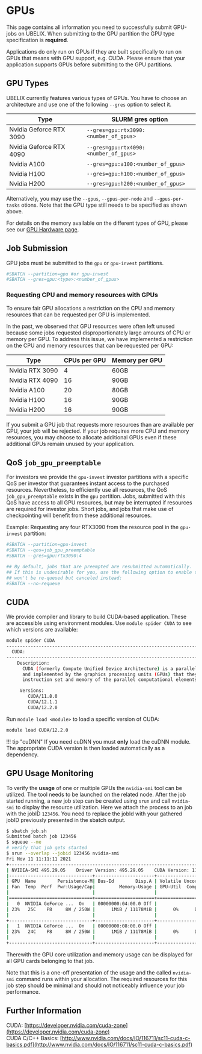 # GPUs

This page contains all information you need to successfully submit GPU-jobs on
UBELIX. When submitting to the GPU partition the GPU type specification is **required**.

Applications do only run on GPUs if they are built specifically to run on GPUs
that means with GPU support, e.g. CUDA. Please ensure that your application
supports GPUs before submitting to the GPU partitions.


## GPU Types

UBELIX currently features various types of GPUs. You have to choose an
architecture and use one of the following `--gres` option to select it.

| Type | SLURM gres option |
| ---- | ----------------- |
| Nvidia Geforce RTX 3090 | `--gres=gpu:rtx3090:<number_of_gpus>` |
| Nvidia Geforce RTX 4090 | `--gres=gpu:rtx4090:<number_of_gpus>` |
| Nvidia A100 | `--gres=gpu:a100:<number_of_gpus>` |
| Nvidia H100 | `--gres=gpu:h100:<number_of_gpus>` |
| Nvidia H200 | `--gres=gpu:h200:<number_of_gpus>` |

Alternatively, you may use the `--gpus`, `--gpus-per-node` and
`--gpus-per-tasks` otions. Note that the GPU type still needs to be specified
as shown above.

For details on the memory available on the different types of GPU, please see
our [GPU Hardware page](../../hardware/gpu.md).

## Job Submission

GPU jobs must be submitted to the `gpu` or `gpu-invest` partitions.

```Bash
#SBATCH --partition=gpu #or gpu-invest
#SBATCH --gres=gpu:<type>:<number_of_gpus>
```

### Requesting CPU and memory resources with GPUs

To ensure fair GPU allocations a restriction on the CPU and memory resources that can be requested per GPU is implemented.

In the past, we observed that GPU resources were often left unused because some jobs requested disproportionately large amounts of CPU or memory per GPU. To address this issue, we have implemented a restriction on the CPU and memory resources that can be requested per GPU:

| Type | CPUs per GPU | Memory per GPU |
| ---- | -------------| -------------- |
| Nvidia RTX 3090 | 4 | 60GB |
| Nvidia RTX 4090 | 16 | 90GB |
| Nvidia A100 | 20 | 80GB |
| Nvidia H100 | 16 | 90GB |
| Nvidia H200 | 16 | 90GB |

If you submit a GPU job that requests more resources than are available per GPU, your job will be rejected. If your job requires more CPU and memory resources, you may choose to allocate additional GPUs even if these additional GPUs remain unused by your application.

## QoS `job_gpu_preemptable`

For investors we provide the `gpu-invest` investor partitions with a specific
QoS per investor that guarantees instant access to the purchased resources.
Nevertheless, to efficiently use all resources, the QoS `job_gpu_preemptable` exists
in the `gpu` partition. Jobs, submitted with this QoS have access to all GPU
resources, but  may be interrupted if resources are required for investor jobs.
Short jobs, and jobs that make use of checkpointing will benefit from these
additional resources.

Example: Requesting any four RTX3090 from the resource pool in the `gpu-invest`
partition:
```Bash
#SBATCH --partition=gpu-invest
#SBATCH --qos=job_gpu_preemptable
#SBATCH --gres=gpu:rtx3090:4

## By default, jobs that are preempted are resubmitted automatically.
## If this is undesirable for you, use the following option to enable that the job, if preempted,
## won't be re-queued but canceled instead:
#SBATCH --no-requeue
```

## CUDA

We provide compiler and library to build CUDA-based application. These are
accessible using environment modules. Use `module spider CUDA` to see which versions
are available:

```Bash
module spider CUDA
------------------------------------------------------------------------------------------------------------------------------------
  CUDA:
------------------------------------------------------------------------------------------------------------------------------------
    Description:
      CUDA (formerly Compute Unified Device Architecture) is a parallel computing platform and programming model created by NVIDIA
      and implemented by the graphics processing units (GPUs) that they produce. CUDA gives developers access to the virtual
      instruction set and memory of the parallel computational elements in CUDA GPUs.

     Versions:
        CUDA/11.8.0
        CUDA/12.1.1
        CUDA/12.2.0
```

Run `module load <module>` to load a specific version of CUDA:

```Bash
module load CUDA/12.2.0
```

!!! tip "cuDNN"
    If you need cuDNN you must **only** load the cuDNN module. The appropriate
    CUDA version is then loaded automatically as a dependency.

## GPU Usage Monitoring

To verify the **usage** of one or multiple GPUs the `nvidia-smi` tool can be
utilized. The tool needs to be launched on the related node. After the job
started running, a new job step can be created using `srun` and call
`nvidia-smi` to display the resource utilization. Here we attach the process to
an job with the jobID `123456`. You need to replace the jobId with your gathered
jobID previously presented in the sbatch output.

```Bash
$ sbatch job.sh
Submitted batch job 123456
$ squeue --me
# verify that job gets started
$ srun --overlap --jobid 123456 nvidia-smi
Fri Nov 11 11:11:11 2021
+-----------------------------------------------------------------------------+
| NVIDIA-SMI 495.29.05    Driver Version: 495.29.05    CUDA Version: 11.5     |
|-------------------------------+----------------------+----------------------+
| GPU  Name        Persistence-M| Bus-Id        Disp.A | Volatile Uncorr. ECC |
| Fan  Temp  Perf  Pwr:Usage/Cap|         Memory-Usage | GPU-Util  Compute M. |
|                               |                      |               MIG M. |
|===============================+======================+======================|
|   0  NVIDIA GeForce ...  On   | 00000000:04:00.0 Off |                  N/A |
| 23%   25C    P8     8W / 250W |      1MiB / 11178MiB |      0%      Default |
|                               |                      |                  N/A |
+-------------------------------+----------------------+----------------------+
|   1  NVIDIA GeForce ...  On   | 00000000:08:00.0 Off |                  N/A |
| 23%   24C    P8     8W / 250W |      1MiB / 11178MiB |      0%      Default |
|                               |                      |                  N/A |
+-------------------------------+----------------------+----------------------+
```

Therewith the GPU core utilization and memory usage can be displayed for all GPU
cards belonging to that job.

Note that this is a one-off presentation of the usage and the called
`nvidia-smi` command runs within your allocation. The required resources for
this job step should be minimal and should not noticeably influence your job
performance.

## Further Information

CUDA: [https://developer.nvidia.com/cuda-zone](https://developer.nvidia.com/cuda-zone)  
CUDA C/C++ Basics: [http://www.nvidia.com/docs/IO/116711/sc11-cuda-c-basics.pdf](http://www.nvidia.com/docs/IO/116711/sc11-cuda-c-basics.pdf)  
